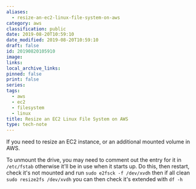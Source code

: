 ```yaml
---
aliases:
  - resize-an-ec2-linux-file-system-on-aws
category: aws
classification: public
date: 2019-08-20T10:59:10
date_modified: 2019-08-20T10:59:10
draft: false
id: 20190820105910
image: 
links: 
local_archive_links: 
pinned: false
print: false
series: 
tags:
  - aws
  - ec2
  - filesystem
  - linux
title: Resize an EC2 Linux File System on AWS
type: tech-note
---
```


If you need to resize an EC2 instance, or an additional mounted volume in AWS.

To unmount the drive, you may need to comment out the entry for it in `/etc/fstab` otherwise it'll be in use when it starts up. Do this, then restart, check it's not mounted and run `sudo e2fsck -f /dev/xvdh` then if all clean `sudo resize2fs /dev/xvdh` you can then check it's extended with `df -h`